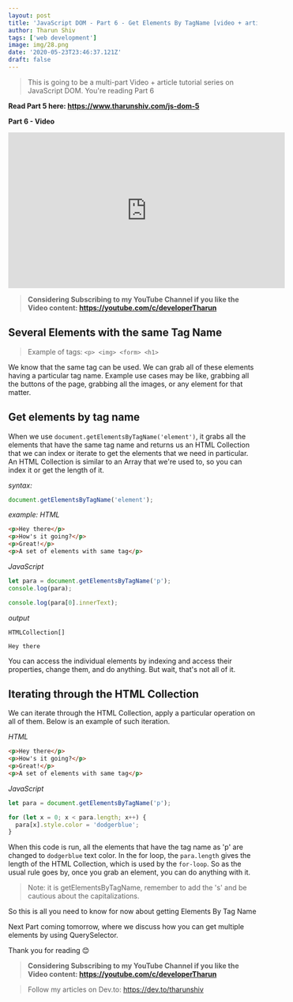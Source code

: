 ```yaml
---
layout: post
title: 'JavaScript DOM - Part 6 - Get Elements By TagName [video + article]'
author: Tharun Shiv
tags: ['web development']
image: img/28.png
date: '2020-05-23T23:46:37.121Z'
draft: false
---
```


> This is going to be a multi-part Video + article tutorial series on JavaScript DOM. You're reading Part 6

**Read Part 5 here: https://www.tharunshiv.com/js-dom-5**

**Part 6 - Video**

<iframe width="560" height="315" src="https://www.youtube.com/embed/S-GP1OFvAFU " frameborder="0" allow="accelerometer; autoplay; encrypted-media; gyroscope; picture-in-picture" allowfullscreen></iframe>

> **Considering Subscribing to my YouTube Channel if you like the Video content: https://youtube.com/c/developerTharun**

## Several Elements with the same Tag Name

> Example of tags: `<p> <img> <form> <h1>`

We know that the same tag can be used. We can grab all of these elements having a particular tag name. Example use cases may be like, grabbing all the buttons of the page, grabbing all the images, or any element for that matter.

## Get elements by tag name

When we use `document.getElementsByTagName('element')`, it grabs all the elements that have the same tag name and returns us an HTML Collection that we can index or iterate to get the elements that we need in particular. An HTML Collection is similar to an Array that we're used to, so you can index it or get the length of it.

_syntax:_

```javascript
document.getElementsByTagName('element');
```

_example:_
_HTML_

```html
<p>Hey there</p>
<p>How's it going?</p>
<p>Great!</p>
<p>A set of elements with same tag</p>
```

_JavaScript_

```javascript
let para = document.getElementsByTagName('p');
console.log(para);

console.log(para[0].innerText);
```

_output_

```
HTMLCollection[]

Hey there
```

You can access the individual elements by indexing and access their properties, change them, and do anything. But wait, that's not all of it.

## Iterating through the HTML Collection

We can iterate through the HTML Collection, apply a particular operation on all of them. Below is an example of such iteration.

_HTML_

```html
<p>Hey there</p>
<p>How's it going?</p>
<p>Great!</p>
<p>A set of elements with same tag</p>
```

_JavaScript_

```javascript
let para = document.getElementsByTagName('p');

for (let x = 0; x < para.length; x++) {
  para[x].style.color = 'dodgerblue';
}
```

When this code is run, all the elements that have the tag name as 'p' are changed to `dodgerblue` text color. In the for loop, the `para.length` gives the length of the HTML Collection, which is used by the `for-loop`.
So as the usual rule goes by, once you grab an element, you can do anything with it.

> Note: it is getElementsByTagName, remember to add the 's' and be cautious about the capitalizations.

So this is all you need to know for now about getting Elements By Tag Name

Next Part coming tomorrow, where we discuss how you can get multiple elements by using QuerySelector.

Thank you for reading 😊

> **Considering Subscribing to my YouTube Channel if you like the Video content: https://youtube.com/c/developerTharun**

> Follow my articles on Dev.to: https://dev.to/tharunshiv
